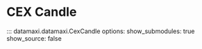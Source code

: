 # CEX Candle

::: datamaxi.datamaxi.CexCandle
    options:
      show_submodules: true
      show_source: false
